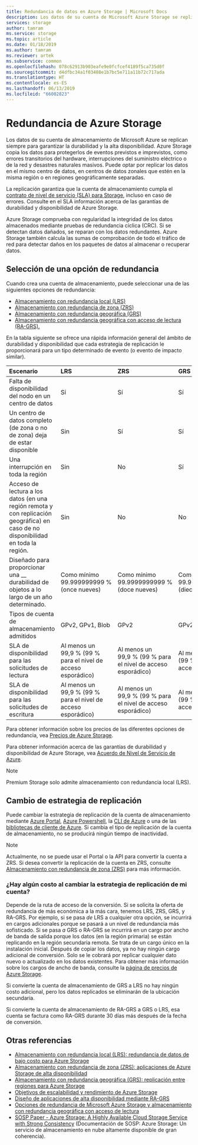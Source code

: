 ```yaml
---
title: Redundancia de datos en Azure Storage | Microsoft Docs
description: Los datos de su cuenta de Microsoft Azure Storage se replican para garantizar la durabilidad y la alta disponibilidad. Entre las opciones de redundancia se incluyen el almacenamiento con redundancia local (LRS), el almacenamiento con redundancia de zona (ZRS), el almacenamiento con redundancia geográfica (GRS) y el almacenamiento con redundancia geográfica con acceso de lectura (RA-GRS).
services: storage
author: tamram
ms.service: storage
ms.topic: article
ms.date: 01/18/2019
ms.author: tamram
ms.reviewer: artek
ms.subservice: common
ms.openlocfilehash: 078c62913b903eafe9e0fcfcef4189f5ca735d0f
ms.sourcegitcommit: d4dfbc34a1f03488e1b7bc5e711a11b72c717ada
ms.translationtype: HT
ms.contentlocale: es-ES
ms.lasthandoff: 06/13/2019
ms.locfileid: "66002823"
---
```

# <a name="azure-storage-redundancy"></a>Redundancia de Azure Storage

Los datos de su cuenta de almacenamiento de Microsoft Azure se replican siempre para garantizar la durabilidad y la alta disponibilidad. Azure Storage copia los datos para protegerlos de eventos previstos e imprevistos, como errores transitorios del hardware, interrupciones del suministro eléctrico o de la red y desastres naturales masivos. Puede optar por replicar los datos en el mismo centro de datos, en centros de datos zonales que estén en la misma región o en regiones geográficamente separadas.

La replicación garantiza que la cuenta de almacenamiento cumpla el [contrato de nivel de servicio (SLA) para Storage](https://azure.microsoft.com/support/legal/sla/storage/), incluso en caso de errores. Consulte en el SLA información acerca de las garantías de durabilidad y disponibilidad de Azure Storage.

Azure Storage comprueba con regularidad la integridad de los datos almacenados mediante pruebas de redundancia cíclica (CRC). Si se detectan datos dañados, se reparan con los datos redundantes. Azure Storage también calcula las sumas de comprobación de todo el tráfico de red para detectar daños en los paquetes de datos al almacenar o recuperar datos.

## <a name="choosing-a-redundancy-option"></a>Selección de una opción de redundancia

Cuando crea una cuenta de almacenamiento, puede seleccionar una de las siguientes opciones de redundancia:

* [Almacenamiento con redundancia local (LRS)](storage-redundancy-lrs.md)
* [Almacenamiento con redundancia de zona (ZRS)](storage-redundancy-zrs.md)
* [Almacenamiento con redundancia geográfica (GRS)](storage-redundancy-grs.md)
* [Almacenamiento con redundancia geográfica con acceso de lectura (RA-GRS).](storage-redundancy-grs.md#read-access-geo-redundant-storage)

En la tabla siguiente se ofrece una rápida información general del ámbito de durabilidad y disponibilidad que cada estrategia de replicación le proporcionará para un tipo determinado de evento (o evento de impacto similar).

| Escenario                                                                                                 | LRS                             | ZRS                              | GRS                                  | RA-GRS                               |
| :------------------------------------------------------------------------------------------------------- | :------------------------------ | :------------------------------- | :----------------------------------- | :----------------------------------- |
| Falta de disponibilidad del nodo en un centro de datos                                                                 | Sí                             | Sí                              | Sí                                  | Sí                                  |
| Un centro de datos completo (de zona o no de zona) deja de estar disponible                                           | Sin                              | Sí                              | Sí                                  | Sí                                  |
| Una interrupción en toda la región                                                                                     | Sin                              | No                               | Sí                                  | Sí                                  |
| Acceso de lectura a los datos (en una región remota y con replicación geográfica) en caso de no disponibilidad en toda la región. | Sin                              | No                               | No                                   | Sí                                  |
| Diseñado para proporcionar una \_\_ durabilidad de objetos a lo largo de un año determinado.                                          | Como mínimo 99.999999999 % (once nueves) | Como mínimo 99.9999999999 % (doce nueves) | Como mínimo 99.99999999999999 % (dieciséis nueves) | Como mínimo 99.99999999999999 % (dieciséis nueves) |
| Tipos de cuenta de almacenamiento admitidos                                                                   | GPv2, GPv1, Blob                | GPv2                             | GPv2, GPv1, Blob                     | GPv2, GPv1, Blob                     |
| SLA de disponibilidad para las solicitudes de lectura | Al menos un 99,9 % (99 % para el nivel de acceso esporádico) | Al menos un 99,9 % (99 % para el nivel de acceso esporádico) | Al menos un 99,9 % (99 % para el nivel de acceso esporádico) | Al menos un 99,99 % (99,9 % para el nivel de acceso esporádico) |
| SLA de disponibilidad para las solicitudes de escritura | Al menos un 99,9 % (99 % para el nivel de acceso esporádico) | Al menos un 99,9 % (99 % para el nivel de acceso esporádico) | Al menos un 99,9 % (99 % para el nivel de acceso esporádico) | Al menos un 99,9 % (99 % para el nivel de acceso esporádico) |

Para obtener información sobre los precios de las diferentes opciones de redundancia, vea [Precios de Azure Storage](https://azure.microsoft.com/pricing/details/storage/). 

Para obtener información acerca de las garantías de durabilidad y disponibilidad de Azure Storage, vea [Acuerdo de Nivel de Servicio de Azure](https://azure.microsoft.com/support/legal/sla/storage/).

> [!NOTE]
> Premium Storage solo admite almacenamiento con redundancia local (LRS).

## <a name="changing-replication-strategy"></a>Cambio de estrategia de replicación
Puede cambiar la estrategia de replicación de la cuenta de almacenamiento mediante [Azure Portal](https://portal.azure.com/), [Azure Powershell](storage-powershell-guide-full.md), la [CLI de Azure](https://docs.microsoft.com/cli/azure/install-azure-cli?view=azure-cli-latest) o una de las [ bibliotecas de cliente de Azure](https://docs.microsoft.com/azure/index#pivot=sdkstools). Si cambia el tipo de replicación de la cuenta de almacenamiento, no se producirá ningún tiempo de inactividad.

   > [!NOTE]
   > Actualmente, no se puede usar el Portal o la API para convertir la cuenta a ZRS. Si desea convertir la replicación de la cuenta en ZRS, consulte [Almacenamiento con redundancia de zona (ZRS)](storage-redundancy-zrs.md) para más información.
    
### <a name="are-there-any-costs-to-changing-my-accounts-replication-strategy"></a>¿Hay algún costo al cambiar la estrategia de replicación de mi cuenta?
Depende de la ruta de acceso de la conversión. Si se solicita la oferta de redundancia de más económica a la más cara, tenemos LRS, ZRS, GRS, y RA-GRS. Por ejemplo, si se pasa *de* LRS a cualquier otra opción, se incurrirá en cargos adicionales porque se pasará a un nivel de redundancia más sofisticado. Si se pasa *a* GRS o RA-GRS se incurrirá en un cargo por ancho de banda de salida porque los datos (en la región primaria) se están replicando en la región secundaria remota. Se trata de un cargo único en la instalación inicial. Después de copiar los datos, ya no hay ningún cargo adicional de conversión. Solo se le cobrará por replicar cualquier dato nuevo o actualizado en los datos existentes. Para obtener más información sobre los cargos de ancho de banda, consulte la [página de precios de Azure Storage](https://azure.microsoft.com/pricing/details/storage/blobs/).

Si convierte la cuenta de almacenamiento de GRS a LRS no hay ningún costo adicional, pero los datos replicados se eliminarán de la ubicación secundaria.

Si convierte la cuenta de almacenamiento de RA-GRS a GRS o LRS, esa cuenta se factura como RA-GRS durante 30 días más después de la fecha de conversión.

## <a name="see-also"></a>Otras referencias

- [Almacenamiento con redundancia local (LRS): redundancia de datos de bajo costo para Azure Storage](storage-redundancy-lrs.md)
- [Almacenamiento con redundancia de zona (ZRS): aplicaciones de Azure Storage de alta disponibilidad](storage-redundancy-zrs.md)
- [Almacenamiento con redundancia geográfica (GRS): replicación entre regiones para Azure Storage](storage-redundancy-grs.md)
- [Objetivos de escalabilidad y rendimiento de Azure Storage](storage-scalability-targets.md)
- [Diseño de aplicaciones de alta disponibilidad mediante RA-GRS](../storage-designing-ha-apps-with-ragrs.md)
- [Opciones de redundancia de Microsoft Azure Storage y almacenamiento con redundancia geográfica con acceso de lectura](https://blogs.msdn.com/b/windowsazurestorage/archive/2013/12/11/introducing-read-access-geo-replicated-storage-ra-grs-for-windows-azure-storage.aspx)
- [SOSP Paper - Azure Storage: A Highly Available Cloud Storage Service with Strong Consistency](https://blogs.msdn.com/b/windowsazurestorage/archive/2011/11/20/windows-azure-storage-a-highly-available-cloud-storage-service-with-strong-consistency.aspx) (Documentación de SOSP: Azure Storage: Un servicio de almacenamiento en nube altamente disponible de gran coherencia).
